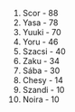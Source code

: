 1. Scor - 88
2. Yasa - 78
3. Yuuki - 70
4. Yoru - 46
5. Szacsi - 40
6. Zaku - 34
7. Sába - 30
8. Chesy - 14
9. Szandi - 10
9. Noira - 10

